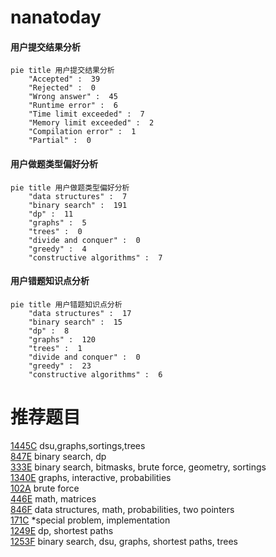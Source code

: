 # nanatoday

<!-- tabs:start -->



#### **用户提交结果分析**

```mermaid
pie title 用户提交结果分析
    "Accepted" :  39
    "Rejected" :  0
    "Wrong answer" :  45
    "Runtime error" :  6
    "Time limit exceeded" :  7
    "Memory limit exceeded" :  2
    "Compilation error" :  1
    "Partial" :  0
```

#### **用户做题类型偏好分析**

```mermaid
pie title 用户做题类型偏好分析
    "data structures" :  7
    "binary search" :  191
    "dp" :  11
    "graphs" :  5
    "trees" :  0
    "divide and conquer" :  0
    "greedy" :  4
    "constructive algorithms" :  7
```
#### **用户错题知识点分析**

```mermaid
pie title 用户错题知识点分析
    "data structures" :  17
    "binary search" :  15
    "dp" :  8
    "graphs" :  120
    "trees" :  1
    "divide and conquer" :  0
    "greedy" :  23
    "constructive algorithms" :  6
```



<!-- tabs:end -->
# 推荐题目
[1445C](https://codeforces.com/contest/1445/problem/C)		dsu,graphs,sortings,trees		  
[847E](https://codeforces.com/contest/847/problem/E)		binary search,
                        dp		  
[333E](https://codeforces.com/contest/333/problem/E)		binary search,
                        bitmasks,
                        brute force,
                        geometry,
                        sortings		  
[1340E](https://codeforces.com/contest/1340/problem/E)		graphs,
                        interactive,
                        probabilities		  
[102A](https://codeforces.com/contest/102/problem/A)		brute force		  
[446E](https://codeforces.com/contest/446/problem/E)		math,
                        matrices		  
[846F](https://codeforces.com/contest/846/problem/F)		data structures,
                        math,
                        probabilities,
                        two pointers		  
[171C](https://codeforces.com/contest/171/problem/C)		*special problem,
                        implementation		  
[1249E](https://codeforces.com/contest/1249/problem/E)		dp,
                        shortest paths		  
[1253F](https://codeforces.com/contest/1253/problem/F)		binary search,
                        dsu,
                        graphs,
                        shortest paths,
                        trees		  
